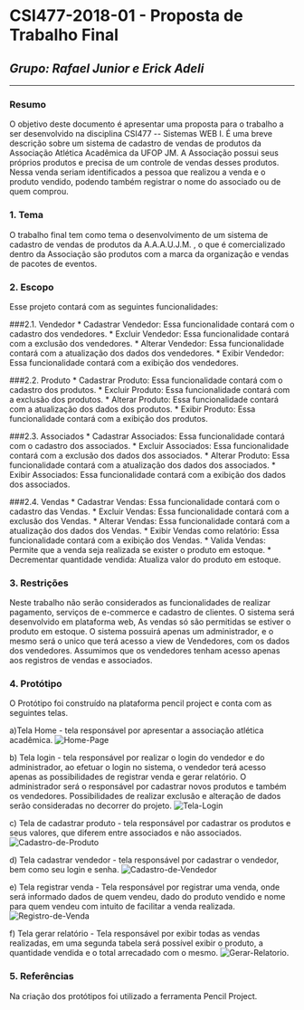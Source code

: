 
# **CSI477-2018-01 - Proposta de Trabalho Final**
## *Grupo: Rafael Junior e Erick Adeli*

--------------

<!-- Descrever um resumo sobre o trabalho. -->

### Resumo
O objetivo deste documento é apresentar uma proposta para o trabalho a ser desenvolvido na disciplina CSI477 -- Sistemas WEB I. É uma breve descrição sobre um sistema de cadastro de vendas de produtos da Associação Atlética Acadêmica da UFOP JM. A Associação possui seus próprios produtos e precisa de um controle de vendas desses produtos. Nessa venda seriam identificados a pessoa que realizou a venda e o produto vendido, podendo também registrar o nome do associado ou de quem comprou. 

<!-- Apresentar o tema. -->
### 1. Tema

  O trabalho final tem como tema o desenvolvimento de um sistema de cadastro de vendas de produtos da A.A.A.U.J.M. , o que é comercializado dentro da Associação são produtos com a marca da organização e vendas de pacotes de eventos. 

<!-- Descrever e limitar o escopo da aplicação. -->
### 2. Escopo

  Esse projeto contará com as seguintes funcionalidades:
  
  
###2.1.  Vendedor
	* Cadastrar Vendedor: Essa funcionalidade contará com o cadastro dos vendedores. 
	* Excluir Vendedor: Essa funcionalidade contará com a exclusão dos vendedores.
	* Alterar Vendedor: Essa funcionalidade contará com a atualização dos dados dos vendedores.
	* Exibir Vendedor: Essa funcionalidade contará com a exibição dos vendedores.
	
###2.2. Produto
	* Cadastrar Produto: Essa funcionalidade contará com o cadastro dos produtos. 
	* Excluir Produto: Essa funcionalidade contará com a exclusão dos produtos.
	* Alterar Produto: Essa funcionalidade contará com a atualização dos dados dos produtos.
	* Exibir Produto: Essa funcionalidade contará com a exibição dos produtos.

###2.3. Associados
	* Cadastrar Associados: Essa funcionalidade contará com o cadastro dos associados. 
	* Excluir Associados: Essa funcionalidade contará com a exclusão dos dados dos associados.
	* Alterar Produto: Essa funcionalidade contará com a atualização dos dados dos associados.
	* Exibir Associados: Essa funcionalidade contará com a exibição dos dados dos associados.
	
###2.4. Vendas
	* Cadastrar Vendas: Essa funcionalidade contará com o cadastro das Vendas. 
	* Excluir Vendas: Essa funcionalidade contará com a exclusão dos Vendas.
	* Alterar Vendas: Essa funcionalidade contará com a atualização dos dados dos Vendas.
	* Exibir Vendas como relatório: Essa funcionalidade contará com a exibição dos Vendas.
	* Valida Vendas: Permite que a venda seja realizada se exister o produto em estoque.
	* Decrementar quantidade vendida: Atualiza valor do produto em estoque.


<!-- Apresentar restrições de funcionalidades e de escopo. -->
### 3. Restrições

  Neste trabalho não serão considerados as funcionalidades de realizar pagamento, serviços de e-commerce e cadastro de clientes. O sistema será desenvolvido em plataforma web, As vendas só são permitidas se estiver o produto em estoque. O sistema possuirá apenas um administrador, e o mesmo será o unico que terá acesso a view de Vendedores, com os dados dos vendedores. Assumimos que os vendedores tenham acesso apenas aos registros de vendas e associados. 

<!-- Construir alguns protótipos para a aplicação, disponibilizá-los no Github e descrever o que foi considerado. //-->
### 4. Protótipo
 O Protótipo foi construído na plataforma pencil project e conta com as seguintes telas.
 	
a)Tela Home - tela responsável por apresentar a associação atlética acadêmica.
![Home-Page](https://github.com/UFOP-CSI477/2018-01-trabalho-final-sistema-de-cadastro-de-vendas-de-produtos-da-A.A.A.U.J.M/tree/master/prototipo/Home-Page.png "Home Page")

b) Tela login - tela responsável por realizar o login do vendedor e do administrador, 	ao efetuar o login no sistema, o vendedor terá acesso apenas as possibilidades de registrar venda e gerar relatório. O administrador será o responsável por cadastrar novos produtos e também os vendedores. Possibilidades de realizar exclusão e alteração de dados serão consideradas no decorrer do projeto.
![Tela-Login](https://github.com/UFOP-CSI477/2018-01-trabalho-final-sistema-de-cadastro-de-vendas-de-produtos-da-A.A.A.U.J.M/tree/master/prototipo/Login.png "Tela de login")

c) Tela de cadastrar produto - tela responsável por cadastrar os produtos e seus valores, que diferem entre associados e não associados.
![Cadastro-de-Produto](https://github.com/UFOP-CSI477/2018-01-trabalho-final-sistema-de-cadastro-de-vendas-de-produtos-da-A.A.A.U.J.M/tree/master/prototipo/Cadastrar-Produto.png "Cadastro de Produto")

d) Tela cadastrar vendedor - tela responsável por cadastrar o vendedor, bem como seu login e senha.
![Cadastro-de-Vendedor](https://github.com/UFOP-CSI477/2018-01-trabalho-final-sistema-de-cadastro-de-vendas-de-produtos-da-A.A.A.U.J.M/tree/master/prototipo/Cadastrar-Vendedor.png "Cadastro de Vendedor")

e) Tela registrar venda - Tela responsável por registrar uma venda, onde será informado dados de quem vendeu, dado do produto vendido e nome para quem vendeu com intuito de facilitar a venda realizada.
![Registro-de-Venda](https://github.com/UFOP-CSI477/2018-01-trabalho-final-sistema-de-cadastro-de-vendas-de-produtos-da-A.A.A.U.J.M/tree/master/prototipo/Registo-de-Venda.png "Registro de venda")
 
f) Tela gerar relatório - Tela responsável por exibir todas as vendas realizadas, em uma segunda tabela será possível exibir o produto, a quantidade vendida e o total arrecadado com o mesmo.
![Gerar-Relatorio](https://github.com/UFOP-CSI477/2018-01-trabalho-final-sistema-de-cadastro-de-vendas-de-produtos-da-A.A.A.U.J.M/tree/master/prototipo/Gerar-Relatório.png "Tela de Gerar Relatório").


### 5. Referências
Na criação dos protótipos foi utilizado a ferramenta Pencil Project.
